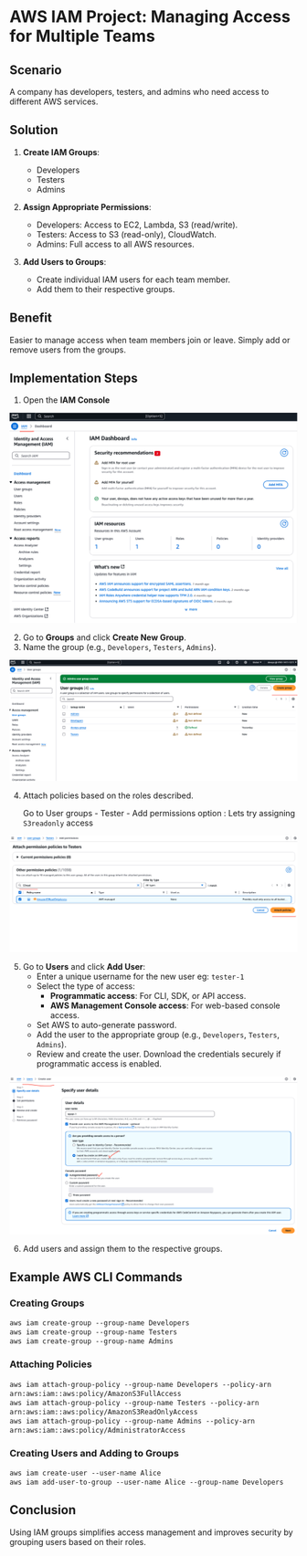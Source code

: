 
# AWS IAM Project: Managing Access for Multiple Teams

## Scenario
A company has developers, testers, and admins who need access to different AWS services.

## Solution
1. **Create IAM Groups**: 
   - Developers
   - Testers
   - Admins

2. **Assign Appropriate Permissions**: 
   - Developers: Access to EC2, Lambda, S3 (read/write).
   - Testers: Access to S3 (read-only), CloudWatch.
   - Admins: Full access to all AWS resources.

3. **Add Users to Groups**: 
   - Create individual IAM users for each team member.
   - Add them to their respective groups.

## Benefit
Easier to manage access when team members join or leave. Simply add or remove users from the groups.

## Implementation Steps

1. Open the **IAM Console**

![alt text](images/image.png)

2. Go to **Groups** and click **Create New Group**.
3. Name the group (e.g., `Developers`, `Testers`, `Admins`).

![alt text](images/groups.png)

4. Attach policies based on the roles described.

    Go to User groups - Tester - Add permissions option : Lets try assigning `S3readonly` access

![alt text](images/tester_policy.png)

5. Go to **Users** and click **Add User**:
    - Enter a unique username for the new user eg: `tester-1` 
    - Select the type of access:
      - **Programmatic access**: For CLI, SDK, or API access.
      - **AWS Management Console access**: For web-based console access.
    - Set AWS to auto-generate password.
    - Add the user to the appropriate group (e.g., `Developers`, `Testers`, `Admins`).
    - Review and create the user. Download the credentials securely if programmatic access is enabled.

![alt text](images/add_user.png)

6. Add users and assign them to the respective groups.

## Example AWS CLI Commands

### Creating Groups
```
aws iam create-group --group-name Developers
aws iam create-group --group-name Testers
aws iam create-group --group-name Admins
```

### Attaching Policies
```
aws iam attach-group-policy --group-name Developers --policy-arn arn:aws:iam::aws:policy/AmazonS3FullAccess
aws iam attach-group-policy --group-name Testers --policy-arn arn:aws:iam::aws:policy/AmazonS3ReadOnlyAccess
aws iam attach-group-policy --group-name Admins --policy-arn arn:aws:iam::aws:policy/AdministratorAccess
```

### Creating Users and Adding to Groups
```
aws iam create-user --user-name Alice
aws iam add-user-to-group --user-name Alice --group-name Developers
```

## Conclusion
Using IAM groups simplifies access management and improves security by grouping users based on their roles.
